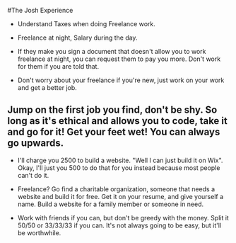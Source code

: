 #The Josh Experience

- Understand Taxes when doing Freelance work.
- Freelance at night, Salary during the day.

- If they make you sign a document that doesn't allow you to work freelance at night, you can request them to pay you more. Don't work for them if you are told that.

- Don't worry about your freelance if you're new, just work on your work and get a better job.

## Jump on the first job you find, don't be shy. So long as it's ethical and allows you to code, take it and go for it! Get your feet wet! You can always go upwards.

- I'll charge you 2500 to build a website. "Well I can just build it on Wix". Okay, I'll just you 500 to do that for you instead because most people can't do it.

- Freelance? Go find a charitable organization, someone that needs a website and build it for free. Get it on your resume, and give yourself a name. Build a website for a family member or someone in need.

- Work with friends if you can, but don't be greedy with the money. Split it 50/50 or 33/33/33 if you can. It's not always going to be easy, but it'll be worthwhile.